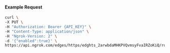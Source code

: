<!-- Code generated for API Clients. DO NOT EDIT. -->

#### Example Request

```bash
curl \
-X PUT \
-H "Authorization: Bearer {API_KEY}" \
-H "Content-Type: application/json" \
-H "Ngrok-Version: 2" \
-d '{"enabled":true}' \
https://api.ngrok.com/edges/https/edghts_2arwbdaMHKPVQvmsyFvaIRZoKiQ/routes/edghtsrt_2arwbkqtRXcL94APrxSbq5Baj7e/compression
```
